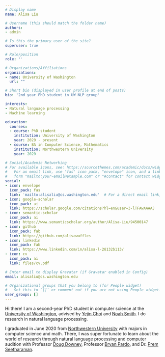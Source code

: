 ```yaml
---
# Display name
name: Alisa Liu

# Username (this should match the folder name)
authors:
- admin

# Is this the primary user of the site?
superuser: true

# Role/position
role: ''

# Organizations/Affiliations
organizations:
- name: University of Washington
  url: ""

# Short bio (displayed in user profile at end of posts)
bio: '2nd year PhD student in UW NLP group'

interests:
- Natural language processing
- Machine learning

education:
  courses:
  - course: PhD student
    institution: University of Washington
    year: 2020 - present
  - course: BA in Computer Science, Mathematics
    institution: Northwestern University
    year: 2020

# Social/Academic Networking
# For available icons, see: https://sourcethemes.com/academic/docs/widgets/#icons
#   For an email link, use "fas" icon pack, "envelope" icon, and a link in the
#   form "mailto:your-email@example.com" or "#contact" for contact widget.
social:
- icon: envelope
  icon_pack: fas
  link: 'mailto:alisaliu@cs.washington.edu'  # For a direct email link, use "mailto:test@example.org".
- icon: google-scholar
  icon_pack: ai
  link: https://scholar.google.com/citations?hl=en&user=3-lTFAwAAAAJ
- icon: semantic-scholar
  icon_pack: ai
  link: https://www.semanticscholar.org/author/Alisa-Liu/94500147
- icon: github
  icon_pack: fab
  link: https://github.com/alisawuffles
- icon: linkedin
  icon_pack: fab
  link: https://www.linkedin.com/in/alisa-l-28132b113/
- icon: cv
  icon_pack: ai
  link: files/cv.pdf

# Enter email to display Gravatar (if Gravatar enabled in Config)
email: alisaliu@cs.washington.edu

# Organizational groups that you belong to (for People widget)
#   Set this to `[]` or comment out if you are not using People widget.  
user_groups: []
---
```


Hi there! I am a second-year PhD student in computer science at the [University of Washington](https://www.cs.washington.edu/), advised by [Yejin Choi](https://homes.cs.washington.edu/~yejin/) and [Noah Smith](https://homes.cs.washington.edu/~nasmith/). I do research in natural language processing.

I graduated in June 2020 from [Northwestern University](https://www.northwestern.edu/) with majors in computer science and math. There, I was super fortunate to learn about the world of research through natural language processing and computer audition with Professor [Doug Downey](https://users.cs.northwestern.edu/~ddowney/), Professor [Bryan Pardo](https://users.cs.northwestern.edu/~pardo/), and Dr. [Prem Seetharaman](https://pseeth.github.io/).